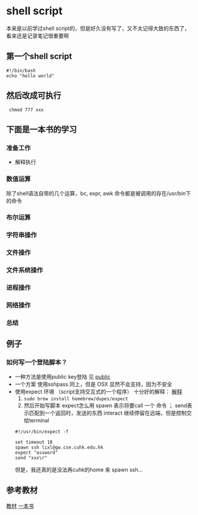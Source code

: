 # shell script
本来是以前学过shell script的，但是好久没有写了，又不太记得大致的东西了，看来还是记录笔记很重要啊

## 第一个shell script
```
#!/bin/bash
echo "hello world"
```

 
## 然后改成可执行
` chmod 777 xxx`

## 下面是一本书的学习
### 准备工作
* 解释执行

### 数值运算
除了shell语法自带的几个运算，bc, expr, awk 命令都是被调用的存在/usr/bin下的命令
### 布尔运算
### 字符串操作
### 文件操作
### 文件系统操作
### 进程操作
### 网络操作
### 总结

## 例子
### 如何写一个登陆脚本？
* 一种方法是使用public key登陆 见 [public](http://serverfault.com/questions/241588/how-to-automate-ssh-login-with-password) 
* 一个方案
使用sshpass 同上，但是 OSX 显然不会支持，因为不安全
* 使用expect 环境 （script支持交互式的一个程序）
	十分好的解释： [解释](https://www.centos.bz/2013/07/expect-spawn-linux-expect-usage/)
	1. `sudo brew install homebrew/dupes/expect`
	2. 然后开始写脚本    expect怎么用
	spawn 表示将要call 一个 命令 ；
	send表示匹配到一个返回时，发送的东西 
	interact 继续停留在远端，但是控制交给terminal 
	```
	#!/usr/bin/expect -f
 
	set timeout 10
	spawn ssh lixl@gw.cse.cuhk.edu.hk
	expect "assword"
	send "xxx\r"
	```
	但是，我还真的是没法再cuhk的home 来 spawn ssh...

## 参考教材 
[教材](http://tldp.org/LDP/abs/html/)
[一本书](http://www.tinylab.org/open-shell-book/)